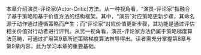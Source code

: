 本章介绍演员-评论家(Actor-Critic)方法。从一种视角看，“演员-评论家”指融合了基于策略和基于价值方法的结构框架。其中，“演员”对应策略更新步骤，其命名源于动作通过遵循策略而产生；而“评论家”对应价值更新步骤，其功能是通过评估相关价值对行动者进行评判。从另一视角看，演员-评论家方法仍属于策略梯度算法范畴，可通过扩展第$9$章所述策略梯度算法推导得出。读者需充分掌握第$8$章与第$9$章内容，此为学习本章的重要基础。